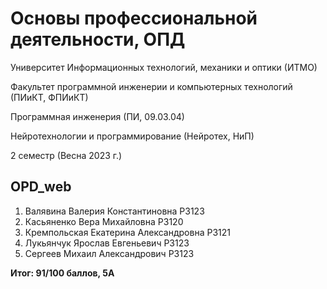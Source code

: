 # Основы профессиональной деятельности, ОПД
Университет Информационных технологий, механики и оптики (ИТМО)

Факультет программной инженерии и компьютерных технологий (ПИиКТ, ФПИиКТ)

Программная инженерия (ПИ, 09.03.04)

Нейротехнологии и программирование (Нейротех, НиП)

2 семестр (Весна 2023 г.)

## OPD_web
1) Валявина Валерия Константиновна Р3123
2) Касьяненко Вера Михайловна P3120
3) Кремпольская Екатерина Александровна Р3121
2) Лукьянчук Ярослав Евгеньевич Р3123
3) Сергеев Михаил Александрович Р3123

__Итог: 91/100 баллов, 5A__